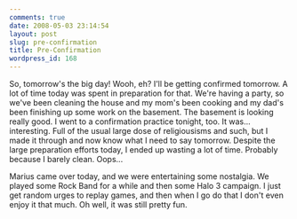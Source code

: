 ```yaml
---
comments: true
date: 2008-05-03 23:14:54
layout: post
slug: pre-confirmation
title: Pre-Confirmation
wordpress_id: 168
---
```


So, tomorrow's the big day! Wooh, eh? I'll be getting confirmed tomorrow. A lot of time today was spent in preparation for that. We're having a party, so we've been cleaning the house and my mom's been cooking and my dad's been finishing up some work on the basement. The basement is looking really good. I went to a confirmation practice tonight, too. It was... interesting. Full of the usual large dose of religiousisms and such, but I made it through and now know what I need to say tomorrow. Despite the large preparation efforts today, I ended up wasting a lot of time. Probably because I barely clean. Oops...

Marius came over today, and we were entertaining some nostalgia. We played some Rock Band for a while and then some Halo 3 campaign. I just get random urges to replay games, and then when I go do that I don't even enjoy it that much. Oh well, it was still pretty fun.
